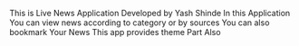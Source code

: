 This is Live News Application Developed by Yash Shinde
In this Application You can view news according to category or by sources
You can also bookmark Your News
This app provides theme Part Also
